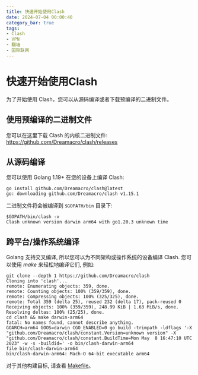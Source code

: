 ```yaml
---
title: 快速开始使用Clash
date: 2024-07-04 00:00:40
category_bar: true
tags:
- Clash
- VPN
- 翻墙
- 国际联网
---
```


# 快速开始使用Clash

为了开始使用 Clash，您可以从源码编译或者下载预编译的二进制文件。

## 使用预编译的二进制文件

您可以在这里下载 Clash 的内核二进制文件: https://github.com/Dreamacro/clash/releases

## 从源码编译

您可以使用 Golang 1.19+ 在您的设备上编译 Clash:

```shell
go install github.com/Dreamacro/clash@latest
go: downloading github.com/Dreamacro/clash v1.15.1
```

二进制文件将会被编译到 `$GOPATH/bin` 目录下:

```shell
$GOPATH/bin/clash -v
Clash unknown version darwin arm64 with go1.20.3 unknown time
```

## 跨平台/操作系统编译

Golang 支持交叉编译, 所以您可以为不同架构或操作系统的设备编译 Clash. 您可以使用 *make* 来轻松地编译它们, 例如:

```shell
git clone --depth 1 https://github.com/Dreamacro/clash
Cloning into 'clash'...
remote: Enumerating objects: 359, done.
remote: Counting objects: 100% (359/359), done.
remote: Compressing objects: 100% (325/325), done.
remote: Total 359 (delta 25), reused 232 (delta 17), pack-reused 0
Receiving objects: 100% (359/359), 248.99 KiB | 1.63 MiB/s, done.
Resolving deltas: 100% (25/25), done.
cd clash && make darwin-arm64
fatal: No names found, cannot describe anything.
GOARCH=arm64 GOOS=darwin CGO_ENABLED=0 go build -trimpath -ldflags '-X "github.com/Dreamacro/clash/constant.Version=unknown version" -X "github.com/Dreamacro/clash/constant.BuildTime=Mon May  8 16:47:10 UTC 2023" -w -s -buildid=' -o bin/clash-darwin-arm64
file bin/clash-darwin-arm64
bin/clash-darwin-arm64: Mach-O 64-bit executable arm64
```

对于其他构建目标, 请查看 [Makefile](https://github.com/Dreamacro/clash/blob/master/Makefile)。
